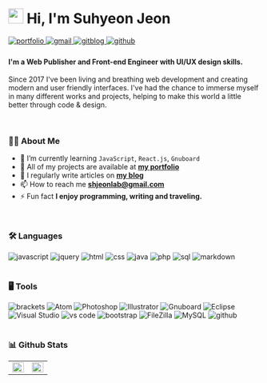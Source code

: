 # <img src="https://raw.githubusercontent.com/MartinHeinz/MartinHeinz/master/wave.gif" width="30px"> Hi, I'm Suhyeon Jeon
<div align="left">
<a href="http://suhyeoon.github.io" target="_blank">
<img src=https://img.shields.io/badge/my%20Portfolio-3b5998.svg?&style=for-the-badge&logo=moleculer&logoColor=white alt=portfolio style="margin-bottom: 5px;" />
</a>
<a href="mailto:shjeonlab@gmail.com" target="_blank">
<img src=https://img.shields.io/badge/-Gmail-d14836.svg?&style=for-the-badge&logo=Gmail&logoColor=white alt=gmail style="margin-bottom: 5px;" />
</a>
<a href="http://suhyeoon.github.io" target="_blank">
<img src=https://img.shields.io/badge/GitBlog-%231E77B5.svg?&style=for-the-badge&logo=github&logoColor=white alt=gitblog style="margin-bottom: 5px;" />
</a>
<a href="https://github.com/suhyeoon" target="_blank">
<img src=https://img.shields.io/badge/github-%2324292e.svg?&style=for-the-badge&logo=github&logoColor=white alt=github style="margin-bottom: 5px;" />
</a>
</div>

#### I'm a Web Publisher and Front-end Engineer with UI/UX design skills.
Since 2017 I've been living and breathing web development and creating modern and user friendly interfaces. I've had the chance to immerse myself in many different works and projects, helping to make this world a little better through code & design.

<br/>

### 🙋‍♀️ About Me

-  🌱 I’m currently learning `JavaScript`, `React.js`, `Gnuboard`
-  💼 All of my projects are available at **[my portfolio](http://suhyeoon.github.io)**
-  📝 I regularly write articles on **[my blog](http://suhyeoon.github.io)**
-  📫 How to reach me **shjeonlab@gmail.com**
-  ⚡ Fun fact **I enjoy programming, writing and traveling.**

<br/>  

### 🛠 Languages
<div align="left">
<img src="https://img.shields.io/badge/JavaScript-F7DF1E?style=for-the-badge&logo=javascript&logoColor=black" alt="javascript" />
<img src="https://img.shields.io/badge/jQuery-0769AD?style=for-the-badge&logo=jquery&logoColor=white" alt="jquery" />
<img src="https://img.shields.io/badge/HTML5-E34F26?style=for-the-badge&logo=html5&logoColor=white" alt="html" />
<img src="https://img.shields.io/badge/css3-1572B6?style=for-the-badge&logo=css3&logoColor=white" alt="css" />
<img src="https://img.shields.io/badge/java-007396?style=for-the-badge&logo=java&logoColor=white" alt="java" />
<img src="https://img.shields.io/badge/php-777BB4?style=for-the-badge&logo=php&logoColor=white" alt="php" />
<img src="https://img.shields.io/badge/SQL-407AFC?style=for-the-badge&logo=icloud&logoColor=white" alt="sql" />
<img src="https://img.shields.io/badge/Markdown-%2324292e?style=for-the-badge&logo=markdown&logoColor=white" alt="markdown" />
</div>

<br/>

### 🖥 Tools
<div align="left">
<img src="https://img.shields.io/badge/brackets-336791?style=for-the-badge&logo=RTLZWEI&logoColor=white" alt="brackets" />
<img src="https://img.shields.io/badge/Atom-66595C?style=for-the-badge&logo=Atom&logoColor=white" alt="Atom" />
<img src="https://img.shields.io/badge/Photoshop-31A8FF?style=for-the-badge&logo=Adobe Photoshop&logoColor=white" alt="Photoshop" />
<img src="https://img.shields.io/badge/Illustrator-FF9A00?style=for-the-badge&logo=Adobe Illustrator&logoColor=white" alt="Illustrator" />
<img src="https://img.shields.io/badge/Gnuboard-00A672?style=for-the-badge&logo=Gitee&logoColor=white" alt="Gnuboard" />
<img src="https://img.shields.io/badge/Eclipse-2C2255?style=for-the-badge&logo=Eclipse IDE&logoColor=white" alt="Eclipse" />
<img src="https://img.shields.io/badge/Visual Studio-5C2D91?style=for-the-badge&logo=Visual Studio&logoColor=white" alt="Visual Studio" />
<img src="https://img.shields.io/badge/vs%20code-007ACC?style=for-the-badge&logo=visual%20studio%20code&logoColor=white" alt="vs code" />
<img src="https://img.shields.io/badge/bootstrap-7952B3?style=for-the-badge&logo=bootstrap&logoColor=white" alt="bootstrap" />
<img src="https://img.shields.io/badge/FileZilla-BF0000?style=for-the-badge&logo=FileZilla&logoColor=white" alt="FileZilla" />
<img src="https://img.shields.io/badge/MySQL-4479A1?style=for-the-badge&logo=MySQL&logoColor=white" alt="MySQL" />
<img src="https://img.shields.io/badge/GitHub-%2324292e?style=for-the-badge&logo=github&logoColor=white" alt="github" />
</div>

<br/>

### 📊 Github Stats  
<table align="center"><tr><td valign="top" width="50%">
<img src="https://github-readme-stats.vercel.app/api?username=suhyeoon&show_icons=true&count_private=true&hide_border=true&bg_color=" align="left" style="width: 100%" />
</td><td valign="top" width="50%">
<img src="https://github-readme-stats.vercel.app/api/top-langs/?username=suhyeoon&hide_border=true&layout=compact" align="left" style="width: 100%" />
</td></tr></table>  

<br/>  
